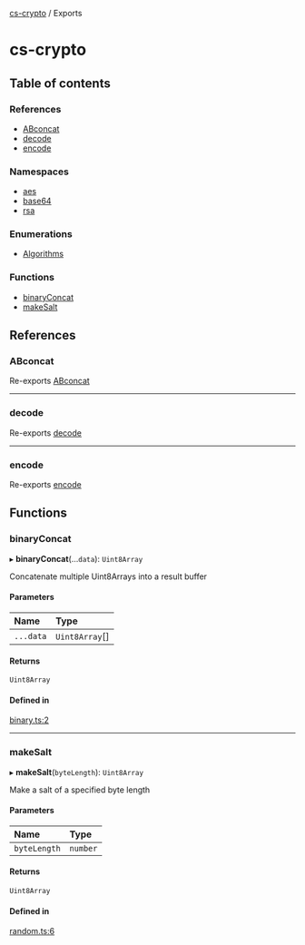 [cs-crypto](README.md) / Exports

# cs-crypto

## Table of contents

### References

- [ABconcat](modules.md#abconcat)
- [decode](modules.md#decode)
- [encode](modules.md#encode)

### Namespaces

- [aes](modules/aes.md)
- [base64](modules/base64.md)
- [rsa](modules/rsa.md)

### Enumerations

- [Algorithms](enums/Algorithms.md)

### Functions

- [binaryConcat](modules.md#binaryconcat)
- [makeSalt](modules.md#makesalt)

## References

### ABconcat

Re-exports [ABconcat](modules/base64.md#abconcat)

___

### decode

Re-exports [decode](modules/base64.md#decode)

___

### encode

Re-exports [encode](modules/base64.md#encode)

## Functions

### binaryConcat

▸ **binaryConcat**(...`data`): `Uint8Array`

Concatenate multiple Uint8Arrays into a result buffer

#### Parameters

| Name | Type |
| :------ | :------ |
| `...data` | `Uint8Array`[] |

#### Returns

`Uint8Array`

#### Defined in

[binary.ts:2](https://github.com/very-amused/cs-crypto/blob/60be916/src/binary.ts#L2)

___

### makeSalt

▸ **makeSalt**(`byteLength`): `Uint8Array`

Make a salt of a specified byte length

#### Parameters

| Name | Type |
| :------ | :------ |
| `byteLength` | `number` |

#### Returns

`Uint8Array`

#### Defined in

[random.ts:6](https://github.com/very-amused/cs-crypto/blob/60be916/src/random.ts#L6)
